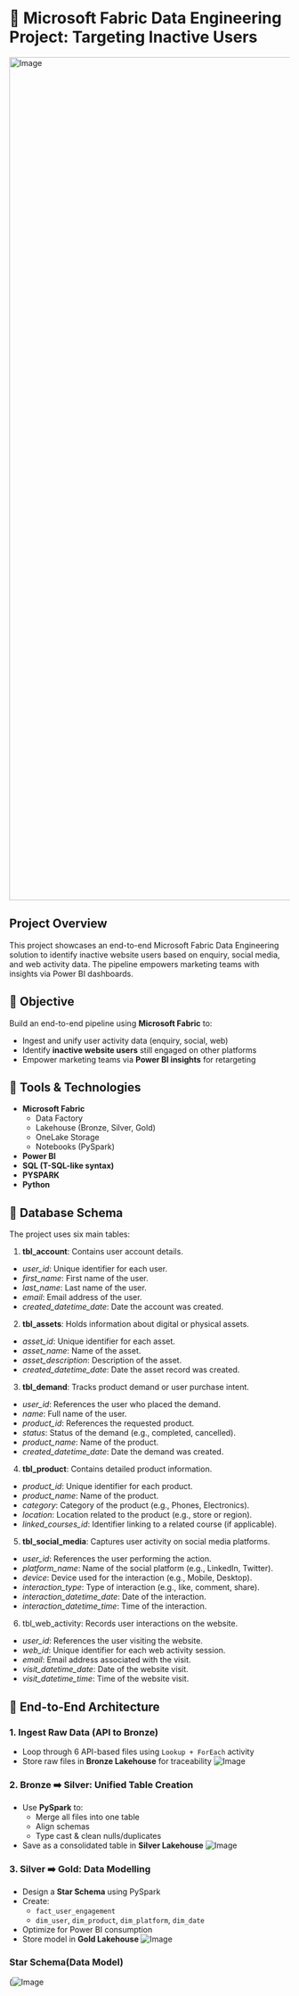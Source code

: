 # 🧵 Microsoft Fabric Data Engineering Project: Targeting Inactive Users
<img width="1512" alt="Image" src="https://github.com/user-attachments/assets/28191292-3ecf-472e-b234-07d0731f192f" />

## Project Overview

This project showcases an end-to-end Microsoft Fabric Data Engineering solution to identify inactive website users based on enquiry, social media, and web activity data. The pipeline empowers marketing teams with insights via Power BI dashboards.

## 🚀 Objective

Build an end-to-end pipeline using **Microsoft Fabric** to:
- Ingest and unify user activity data (enquiry, social, web)
- Identify **inactive website users** still engaged on other platforms
- Empower marketing teams via **Power BI insights** for retargeting

## 🧰 Tools & Technologies

- **Microsoft Fabric**
  - Data Factory
  - Lakehouse (Bronze, Silver, Gold)
  - OneLake Storage
  - Notebooks (PySpark)
- **Power BI**
- **SQL (T-SQL-like syntax)**
- **PYSPARK**
- **Python**

## 📘 Database Schema
The project uses six main tables:

1. **tbl_account**: Contains user account details.
 - *user_id*: Unique identifier for each user.
 - *first_name*: First name of the user.
 - *last_name*: Last name of the user.
 - *email*: Email address of the user.
- *created_datetime_date*: Date the account was created.

2. **tbl_assets**: Holds information about digital or physical assets.
- *asset_id*: Unique identifier for each asset.
- *asset_name*: Name of the asset.
- *asset_description*: Description of the asset.
- *created_datetime_date*: Date the asset record was created.

3. **tbl_demand**: Tracks product demand or user purchase intent.
- *user_id*: References the user who placed the demand.
- *name*: Full name of the user.
- *product_id*: References the requested product.
- *status*: Status of the demand (e.g., completed, cancelled).
- *product_name*: Name of the product.
- *created_datetime_date*: Date the demand was created.

4. **tbl_product**: Contains detailed product information.
- *product_id*: Unique identifier for each product.
- *product_name*: Name of the product.
- *category*: Category of the product (e.g., Phones, Electronics).
- *location*: Location related to the product (e.g., store or region).
- *linked_courses_id*: Identifier linking to a related course (if applicable).

5. **tbl_social_media**: Captures user activity on social media platforms.
- *user_id*: References the user performing the action.
- *platform_name*: Name of the social platform (e.g., LinkedIn, Twitter).
- *device*: Device used for the interaction (e.g., Mobile, Desktop).
- *interaction_type*: Type of interaction (e.g., like, comment, share).
- *interaction_datetime_date*: Date of the interaction.
- *interaction_datetime_time*: Time of the interaction.

6. tbl_web_activity: Records user interactions on the website.
- *user_id*: References the user visiting the website.
- *web_id*: Unique identifier for each web activity session.
- *email*: Email address associated with the visit.
- *visit_datetime_date*: Date of the website visit.
- *visit_datetime_time*: Time of the website visit.

## 🔄 End-to-End Architecture

### 1. Ingest Raw Data (API to Bronze)
- Loop through 6 API-based files using `Lookup + ForEach` activity
- Store raw files in **Bronze Lakehouse** for traceability
![Image](https://github.com/user-attachments/assets/653d4186-3daa-435e-8577-4d3fb5ffd37b)

### 2. Bronze ➡️ Silver: Unified Table Creation
- Use **PySpark** to:
  - Merge all files into one table
  - Align schemas
  - Type cast & clean nulls/duplicates
- Save as a consolidated table in **Silver Lakehouse**
![Image](https://github.com/user-attachments/assets/9a0dd884-02f5-4a7b-aa11-a76439cdce75)

### 3. Silver ➡️ Gold: Data Modelling 
- Design a **Star Schema** using PySpark
- Create:
  - `fact_user_engagement`
  - `dim_user`, `dim_product`, `dim_platform`, `dim_date`
- Optimize for Power BI consumption
- Store model in **Gold Lakehouse**
![Image](https://github.com/user-attachments/assets/ea6831ff-851c-4187-b6df-4fffd6528361)

### Star Schema(Data Model)
(![Image](https://github.com/user-attachments/assets/04711da8-7a22-4626-8c77-313cbeb15231)



